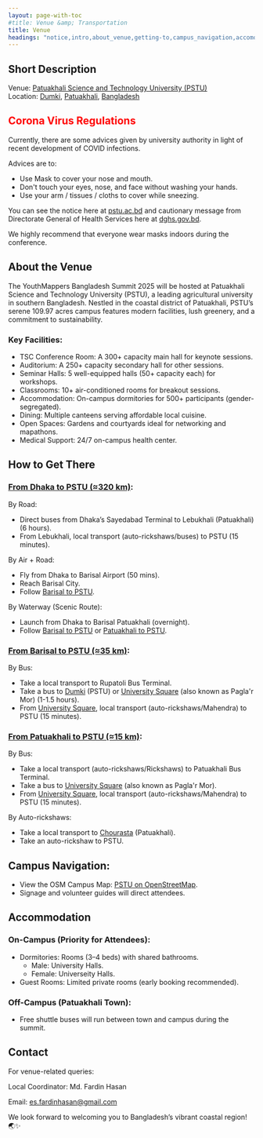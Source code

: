 ```yaml
---
layout: page-with-toc
#title: Venue &amp; Transportation
title: Venue
headings: "notice,intro,about_venue,getting-to,campus_navigation,accomodation,contact"
---
```


<h2 id="intro">Short Description</h2>

Venue: [Patuakhali Science and Technology University (PSTU)](https://en.wikipedia.org/wiki/Patuakhali_Science_and_Technology_University)<br>
Location: [Dumki](https://en.wikipedia.org/wiki/Dumki_Upazila), [Patuakhali](https://en.wikipedia.org/wiki/Patuakhali), [Bangladesh](https://en.wikipedia.org/wiki/Bangladesh)

<h2 class='space-bottom1' id='notice' style="color: red;">Corona Virus Regulations</h2>

Currently, there are some advices given by university authority in light of recent development of COVID infections.

Advices are to:

- Use Mask to cover your nose and mouth.
- Don't touch your eyes, nose, and face without washing your hands.
- Use your arm / tissues / cloths to cover while sneezing.

You can see the notice here at [pstu.ac.bd](https://pstu.ac.bd/notices/emergency-notice-about-covid) and cautionary message from Directorate General of Health Services here at [dghs.gov.bd](https://dghs.gov.bd/site/notices/ecb87f17-df73-4cbe-bd47-919ee554ac36/%E0%A6%95%E0%A6%B0%E0%A7%8B%E0%A6%A8%E0%A6%BE-%E0%A6%AD%E0%A6%BE%E0%A6%87%E0%A6%B0%E0%A6%BE%E0%A6%B8%E0%A7%87%E0%A6%B0-%E0%A6%A8%E0%A6%A4%E0%A7%81%E0%A6%A8-%E0%A6%B8%E0%A6%BE%E0%A6%AC-%E0%A6%AD%E0%A7%8D%E0%A6%AF%E0%A6%BE%E0%A6%B0%E0%A6%BF%E0%A6%AF%E0%A6%BC%E0%A7%87%E0%A6%A8%E0%A7%8D%E0%A6%9F-%E0%A6%B8%E0%A6%82%E0%A6%95%E0%A7%8D%E0%A6%B0%E0%A6%AE%E0%A6%A3-%E0%A6%AC%E0%A7%83%E0%A6%A6%E0%A7%8D%E0%A6%A7%E0%A6%BF%E0%A6%B0-%E0%A6%AA%E0%A7%8D%E0%A6%B0%E0%A7%87%E0%A6%95%E0%A7%8D%E0%A6%B7%E0%A6%BF%E0%A6%A4%E0%A7%87-%E0%A6%B8%E0%A6%A4%E0%A6%B0%E0%A7%8D%E0%A6%95%E0%A6%A4%E0%A6%BE%E0%A6%AE%E0%A7%82%E0%A6%B2%E0%A6%95-%E0%A6%AC%E0%A6%BE%E0%A6%B0%E0%A7%8D%E0%A6%A4%E0%A6%BE).

We highly recommend that everyone wear masks indoors during the conference.

<h2 id="about_venue">About the Venue</h2>

The YouthMappers Bangladesh Summit 2025 will be hosted at Patuakhali Science and Technology University (PSTU), a leading agricultural university in southern Bangladesh. Nestled in the coastal district of Patuakhali, PSTU’s serene 109.97 acres campus features modern facilities, lush greenery, and a commitment to sustainability.

<h3>Key Facilities:</h3>

- TSC Conference Room: A 300+ capacity main hall for keynote sessions.
- Auditorium: A 250+ capacity secondary hall for other sessions.
- Seminar Halls: 5 well-equipped halls (50+ capacity each) for workshops.
- Classrooms: 10+ air-conditioned rooms for breakout sessions.
- Accommodation: On-campus dormitories for 500+ participants (gender-segregated).
- Dining: Multiple canteens serving affordable local cuisine.
- Open Spaces: Gardens and courtyards ideal for networking and mapathons.
- Medical Support: 24/7 on-campus health center.


<h2 class='space-bottom1' id="getting-to">How to Get There</h2>

<h3><u>From Dhaka to PSTU (≈320 km)</u>:</h3>

By Road:

- Direct buses from Dhaka’s Sayedabad Terminal to Lebukhali (Patuakhali) (6 hours).
- From Lebukhali, local transport (auto-rickshaws/buses) to PSTU (15 minutes).

By Air + Road:

- Fly from Dhaka to Barisal Airport (50 mins).
- Reach Barisal City.
- Follow <u>Barisal to PSTU</u>.

By Waterway (Scenic Route):

- Launch from Dhaka to Barisal Patuakhali (overnight).
- Follow <u>Barisal to PSTU</u> or <u>Patuakhali to PSTU</U>.

<h3><u>From Barisal to PSTU (≈35 km)</u>:</h3>

By Bus:

- Take a local transport to Rupatoli Bus Terminal.
- Take a bus to [Dumki](https://osm.org/go/4VV1LAkd--?m=&relation=14785975) (PSTU) or [University Square](https://osm.org/go/4VVe~QP1I?m=) (also known as Pagla'r Mor) (1-1.5 hours).
- From [University Square](https://osm.org/go/4VVe~QP1I?m=), local transport (auto-rickshaws/Mahendra) to PSTU (15 minutes).

<h3><u>From Patuakhali to PSTU (≈15 km)</u>:</h3>

By Bus:

- Take a local transport (auto-rickshaws/Rickshaws) to Patuakhali Bus Terminal.
- Take a bus to [University Square](https://osm.org/go/4VVe~QP1I?m=) (also known as Pagla'r Mor).
- From [University Square](https://osm.org/go/4VVe~QP1I?m=), local transport (auto-rickshaws/Mahendra) to PSTU (15 minutes).

By Auto-rickshaws:

- Take a local transport to [Chourasta](https://osm.org/go/4VVa0v7Cr?m=&way=280432695) (Patuakhali).
- Take an auto-rickshaw to PSTU.

<h2 class='space-bottom1' id="campus_navigation">Campus Navigation:</h2>

- View the OSM Campus Map: [PSTU on OpenStreetMap](https://www.openstreetmap.org/relation/14785975#map=16/22.46418/90.38695).
- Signage and volunteer guides will direct attendees.


<h2 id="accomodation">Accommodation</h2>

<h3>On-Campus (Priority for Attendees):</h3>

- Dormitories: Rooms (3–4 beds) with shared bathrooms.
  - Male: University Halls.
  - Female: Universeity Halls.
- Guest Rooms: Limited private rooms (early booking recommended).

<h3>Off-Campus (Patuakhali Town):</h3>

- Free shuttle buses will run between town and campus during the summit.


<h2 id="contact">Contact</h2>

For venue-related queries:

Local Coordinator: Md. Fardin Hasan

Email: es.fardinhasan@gmail.com

<!-- Phone: +8801712345678 (WhatsApp available) -->


<!-- Explore PSTU’s campus virtually:
[YouthMappers Bangladesh Summit 2025 Venue Wiki](https://wiki.openstreetmap.org/wiki/YouthMappers_Bangladesh_Summit_2025/Call_for_Venues/Patuakhali_Science_and_Technology_University_(PSTU)) -->

We look forward to welcoming you to Bangladesh’s vibrant coastal region! 🌏✨

<br>

<div id="map" style="height:420px; width:100%"></div>


<script>
  document.addEventListener('DOMContentLoaded', function() {
    var map = L.map('map').setView([22.46299, 90.36624], 14);
    L.control.scale().addTo(map);
    L.tileLayer('{{ site.map_tiles.url}}', {
      attribution: '{{ site.map_tiles.attribution }}',
      maxZoom: {{ site.map_tiles.maxZoom}}
    }).addTo(map);
    map.scrollWheelZoom.disable();
    L.marker([43.80054, 11.24501], {icon: L.icon({
      iconUrl: "{{ "/img/logo/ym_bd_summit_2025-logo.svg" | prepend: site.baseurl }}",
      iconSize: [40, 40],
      iconAnchor: [20, 40]
    })}).bindPopup("<h3>Patuakhali Science and Technology University</h3><p>Summit Venue. <a href='https://www.openstreetmap.org/?mlat=22.46418&mlon=90.38246#map=14/22.46418/90.38246' target='_blank'>Open location on osm.org</a>.</p>").addTo(map);
  }, false);
</script>
